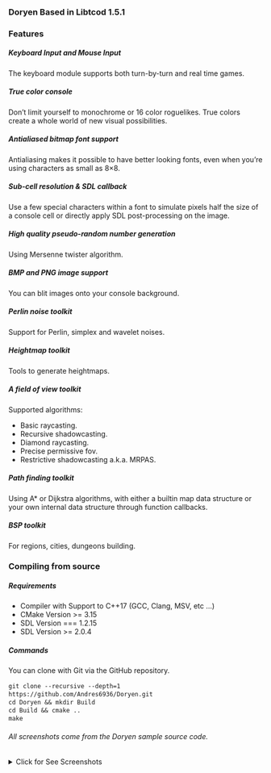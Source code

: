### Doryen Based in Libtcod 1.5.1

### Features

##### Keyboard Input and Mouse Input

The keyboard module supports both turn-by-turn and real time games.

##### True color console

Don’t limit yourself to monochrome or 16 color roguelikes. 
True colors create a whole world of new visual possibilities.

##### Antialiased bitmap font support

Antialiasing makes it possible to have better looking fonts, 
even when you’re using characters as small as 8×8.

##### Sub-cell resolution & SDL callback

Use a few special characters within a font to simulate pixels half 
the size of a console cell or directly apply SDL post-processing on 
the image.

##### High quality pseudo-random number generation

Using Mersenne twister algorithm.

##### BMP and PNG image support

You can blit images onto your console background.

##### Perlin noise toolkit

Support for Perlin, simplex and wavelet noises.

##### Heightmap toolkit

Tools to generate heightmaps.

##### A field of view toolkit

Supported algorithms:

- Basic raycasting.
- Recursive shadowcasting.
- Diamond raycasting.
- Precise permissive fov.
- Restrictive shadowcasting a.k.a. MRPAS.

##### Path finding toolkit

Using A* or Dijkstra algorithms, with either a builtin map data structure 
or your own internal data structure through function callbacks.

##### BSP toolkit

For regions, cities, dungeons building.

### Compiling from source

##### Requirements

- Compiler with Support to C++17 (GCC, Clang, MSV, etc ...)
- CMake Version >= 3.15
- SDL Version === 1.2.15
- SDL Version >= 2.0.4

##### Commands

You can clone with Git via the GitHub repository.

    git clone --recursive --depth=1 https://github.com/Andres6936/Doryen.git
    cd Doryen && mkdir Build
    cd Build && cmake ..
    make

###### All screenshots come from the Doryen sample source code.

<details>
<summary>Click for See Screenshots</summary>
    <p align="center">
        <img src="Documentation/Image/Screen/TrueColors.png" alt="A"/>
        <img src="Documentation/Image/Screen/OffscreenConsole.png" alt="B"/>
        <img src="Documentation/Image/Screen/LineDrawing.png" alt="C"/>
        <img src="Documentation/Image/Screen/Noise.png" alt="D"/>
        <img src="Documentation/Image/Screen/FieldOfView.png" alt="E"/>
        <img src="Documentation/Image/Screen/PathFinding.png" alt="F"/>
        <img src="Documentation/Image/Screen/BSPToolkit.png" alt="G"/>
        <img src="Documentation/Image/Screen/ImageToolkit.png" alt="H"/>
        <img src="Documentation/Image/Screen/MouseSupport.png" alt="I"/>
        <img src="Documentation/Image/Screen/NameGenerator.png" alt="J"/>
        <img src="Documentation/Image/Screen/SDLCallback.png" alt="K"/>
    </p>
</details>